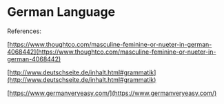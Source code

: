 # German Language
References:

[https://www.thoughtco.com/masculine-feminine-or-nueter-in-german-4068442](https://www.thoughtco.com/masculine-feminine-or-nueter-in-german-4068442)

[http://www.deutschseite.de/inhalt.html#grammatik](http://www.deutschseite.de/inhalt.html#grammatik)

[https://www.germanveryeasy.com/](https://www.germanveryeasy.com/)

